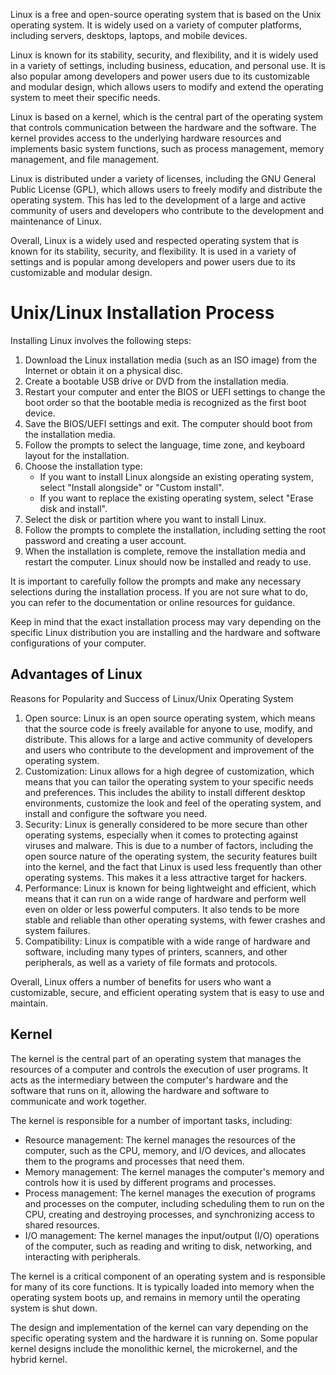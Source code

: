 Linux is a free and open-source operating system that is based on the Unix operating system. It is widely used on a variety of computer platforms, including servers, desktops, laptops, and mobile devices.

Linux is known for its stability, security, and flexibility, and it is widely used in a variety of settings, including business, education, and personal use. It is also popular among developers and power users due to its customizable and modular design, which allows users to modify and extend the operating system to meet their specific needs.

Linux is based on a kernel, which is the central part of the operating system that controls communication between the hardware and the software. The kernel provides access to the underlying hardware resources and implements basic system functions, such as process management, memory management, and file management.

Linux is distributed under a variety of licenses, including the GNU General Public License (GPL), which allows users to freely modify and distribute the operating system. This has led to the development of a large and active community of users and developers who contribute to the development and maintenance of Linux.

Overall, Linux is a widely used and respected operating system that is known for its stability, security, and flexibility. It is used in a variety of settings and is popular among developers and power users due to its customizable and modular design.

# Unix/Linux Installation Process

Installing Linux involves the following steps:

1. Download the Linux installation media (such as an ISO image) from the Internet or obtain it on a physical disc.
2. Create a bootable USB drive or DVD from the installation media.
3. Restart your computer and enter the BIOS or UEFI settings to change the boot order so that the bootable media is recognized as the first boot device.
4. Save the BIOS/UEFI settings and exit. The computer should boot from the installation media.
5. Follow the prompts to select the language, time zone, and keyboard layout for the installation.
6. Choose the installation type:
   - If you want to install Linux alongside an existing operating system, select "Install alongside" or "Custom install".
   - If you want to replace the existing operating system, select "Erase disk and install".
7. Select the disk or partition where you want to install Linux.
8. Follow the prompts to complete the installation, including setting the root password and creating a user account.
9. When the installation is complete, remove the installation media and restart the computer. Linux should now be installed and ready to use.

It is important to carefully follow the prompts and make any necessary selections during the installation process. If you are not sure what to do, you can refer to the documentation or online resources for guidance.

Keep in mind that the exact installation process may vary depending on the specific Linux distribution you are installing and the hardware and software configurations of your computer.

## Advantages of Linux

Reasons for Popularity and Success of Linux/Unix Operating System

1. Open source: Linux is an open source operating system, which means that the source code is freely available for anyone to use, modify, and distribute. This allows for a large and active community of developers and users who contribute to the development and improvement of the operating system.
2. Customization: Linux allows for a high degree of customization, which means that you can tailor the operating system to your specific needs and preferences. This includes the ability to install different desktop environments, customize the look and feel of the operating system, and install and configure the software you need.
3. Security: Linux is generally considered to be more secure than other operating systems, especially when it comes to protecting against viruses and malware. This is due to a number of factors, including the open source nature of the operating system, the security features built into the kernel, and the fact that Linux is used less frequently than other operating systems. This makes it a less attractive target for hackers.
4. Performance: Linux is known for being lightweight and efficient, which means that it can run on a wide range of hardware and perform well even on older or less powerful computers. It also tends to be more stable and reliable than other operating systems, with fewer crashes and system failures.
5. Compatibility: Linux is compatible with a wide range of hardware and software, including many types of printers, scanners, and other peripherals, as well as a variety of file formats and protocols.

Overall, Linux offers a number of benefits for users who want a customizable, secure, and efficient operating system that is easy to use and maintain.

## Kernel

The kernel is the central part of an operating system that manages the resources of a computer and controls the execution of user programs. It acts as the intermediary between the computer's hardware and the software that runs on it, allowing the hardware and software to communicate and work together.

The kernel is responsible for a number of important tasks, including:

- Resource management: The kernel manages the resources of the computer, such as the CPU, memory, and I/O devices, and allocates them to the programs and processes that need them.
- Memory management: The kernel manages the computer's memory and controls how it is used by different programs and processes.
- Process management: The kernel manages the execution of programs and processes on the computer, including scheduling them to run on the CPU, creating and destroying processes, and synchronizing access to shared resources.
- I/O management: The kernel manages the input/output (I/O) operations of the computer, such as reading and writing to disk, networking, and interacting with peripherals.

The kernel is a critical component of an operating system and is responsible for many of its core functions. It is typically loaded into memory when the operating system boots up, and remains in memory until the operating system is shut down.

The design and implementation of the kernel can vary depending on the specific operating system and the hardware it is running on. Some popular kernel designs include the monolithic kernel, the microkernel, and the hybrid kernel.
